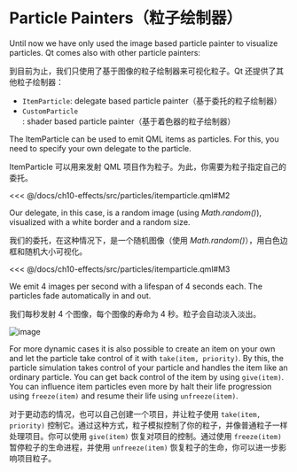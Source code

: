 # Particle Painters（粒子绘制器）

Until now we have only used the image based particle painter to visualize particles. Qt comes also with other particle painters:

到目前为止，我们只使用了基于图像的粒子绘制器来可视化粒子。Qt 还提供了其他粒子绘制器：

* `ItemParticle`: delegate based particle painter（基于委托的粒子绘制器）
* `CustomParticle`: shader based particle painter（基于着色器的粒子绘制器）

The ItemParticle can be used to emit QML items as particles. For this, you need to specify your own delegate to the particle.

ItemParticle 可以用来发射 QML 项目作为粒子。为此，你需要为粒子指定自己的委托。

<<< @/docs/ch10-effects/src/particles/itemparticle.qml#M2

Our delegate, in this case, is a random image (using *Math.random()*), visualized with a white border and a random size.

我们的委托，在这种情况下，是一个随机图像（使用 *Math.random()*），用白色边框和随机大小可视化。

<<< @/docs/ch10-effects/src/particles/itemparticle.qml#M3

We emit 4 images per second with a lifespan of 4 seconds each. The particles fade automatically in and out.

我们每秒发射 4 个图像，每个图像的寿命为 4 秒。粒子会自动淡入淡出。


![image](./assets/itemparticle.png)

For more dynamic cases it is also possible to create an item on your own and let the particle take control of it with `take(item, priority)`. By this, the particle simulation takes control of your particle and handles the item like an ordinary particle. You can get back control of the item by using `give(item)`. You can influence item particles even more by halt their life progression using `freeze(item)` and resume their life using `unfreeze(item)`.

对于更动态的情况，也可以自己创建一个项目，并让粒子使用 `take(item, priority)` 控制它。通过这种方式，粒子模拟控制了你的粒子，并像普通粒子一样处理项目。你可以使用 `give(item)` 恢复对项目的控制。通过使用 `freeze(item)` 暂停粒子的生命进程，并使用 `unfreeze(item)` 恢复粒子的生命，你可以进一步影响项目粒子。

